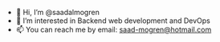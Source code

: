 - 👋 Hi, I’m @saadalmogren
- 👀 I’m interested in Backend web development and DevOps
- 📫 You can reach me by email: saad-mogren@hotmail.com

<!---
saadalmogren/saadalmogren is a ✨ special ✨ repository because its `README.md` (this file) appears on your GitHub profile.
You can click the Preview link to take a look at your changes.
--->
